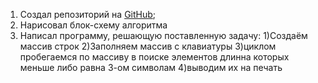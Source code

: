 1. Создал репозиторий на [GitHub](https://github.com/);
2. Нарисовал блок-схему алгоритма 
4. Написал программу, решающую поставленную задачу:
    1)Создаём массив строк
    2)Заполняем массив с клавиатуры
    3)циклом пробегаемся по массиву в поиске элементов длинна которых меньше либо равна 3-ом символам
    4)выводим их на печать